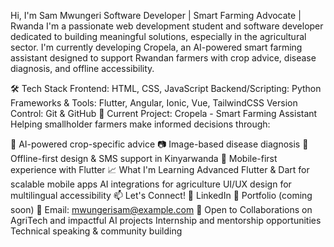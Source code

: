 Hi, I'm Sam Mwungeri
Software Developer | Smart Farming Advocate | Rwanda
I'm a passionate web development student and software developer dedicated to building meaningful solutions, especially in the agricultural sector. I'm currently developing Cropela, an AI-powered smart farming assistant designed to support Rwandan farmers with crop advice, disease diagnosis, and offline accessibility.

🛠️ Tech Stack
Frontend: HTML, CSS, JavaScript
Backend/Scripting: Python
Frameworks & Tools: Flutter, Angular, Ionic, Vue, TailwindCSS
Version Control: Git & GitHub
🌾 Current Project: Cropela - Smart Farming Assistant
Helping smallholder farmers make informed decisions through:

🌿 AI-powered crop-specific advice
📷 Image-based disease diagnosis
📡 Offline-first design & SMS support in Kinyarwanda
📱 Mobile-first experience with Flutter
📈 What I'm Learning
Advanced Flutter & Dart for scalable mobile apps
AI integrations for agriculture
UI/UX design for multilingual accessibility
📫 Let's Connect!
💼 LinkedIn
🧠 Portfolio (coming soon)
📧 Email: mwungerisam@example.com
🤝 Open to
Collaborations on AgriTech and impactful AI projects
Internship and mentorship opportunities
Technical speaking & community building
